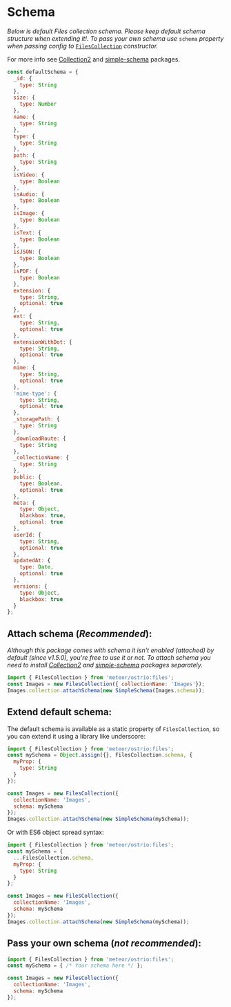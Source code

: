 # Schema

*Below is default Files collection schema. Please keep default schema structure when extending it!. To pass your own schema use* `schema` *property when passing config to* [`FilesCollection`](https://github.com/VeliovGroup/Meteor-Files/blob/master/docs/constructor.md) *constructor.*

For more info see [Collection2](https://github.com/aldeed/meteor-collection2) and [simple-schema](https://atmospherejs.com/aldeed/simple-schema) packages.

```js
const defaultSchema = {
  _id: {
    type: String
  },
  size: {
    type: Number
  },
  name: {
    type: String
  },
  type: {
    type: String
  },
  path: {
    type: String
  },
  isVideo: {
    type: Boolean
  },
  isAudio: {
    type: Boolean
  },
  isImage: {
    type: Boolean
  },
  isText: {
    type: Boolean
  },
  isJSON: {
    type: Boolean
  },
  isPDF: {
    type: Boolean
  },
  extension: {
    type: String,
    optional: true
  },
  ext: {
    type: String,
    optional: true
  },
  extensionWithDot: {
    type: String,
    optional: true
  },
  mime: {
    type: String,
    optional: true
  },
  'mime-type': {
    type: String,
    optional: true
  },
  _storagePath: {
    type: String
  },
  _downloadRoute: {
    type: String
  },
  _collectionName: {
    type: String
  },
  public: {
    type: Boolean,
    optional: true
  },
  meta: {
    type: Object,
    blackbox: true,
    optional: true
  },
  userId: {
    type: String,
    optional: true
  },
  updatedAt: {
    type: Date,
    optional: true
  },
  versions: {
    type: Object,
    blackbox: true
  }
};
```

## Attach schema (*Recommended*):

*Although this package comes with schema it isn't enabled (attached) by default (since v1.5.0), you're free to use it or not. To attach schema you need to install [Collection2](https://github.com/aldeed/meteor-collection2) and [simple-schema](https://atmospherejs.com/aldeed/simple-schema) packages separately.*

```js
import { FilesCollection } from 'meteor/ostrio:files';
const Images = new FilesCollection({ collectionName: 'Images'});
Images.collection.attachSchema(new SimpleSchema(Images.schema));
```

## Extend default schema:

The default schema is available as a static property of `FilesCollection`, so you can extend it using a library like underscore:

```js
import { FilesCollection } from 'meteor/ostrio:files';
const mySchema = Object.assign({}, FilesCollection.schema, {
  myProp: {
    type: String
  }
});

const Images = new FilesCollection({
  collectionName: 'Images',
  schema: mySchema
});
Images.collection.attachSchema(new SimpleSchema(mySchema));
```

Or with ES6 object spread syntax:

```js
import { FilesCollection } from 'meteor/ostrio:files';
const mySchema = {
  ...FilesCollection.schema,
  myProp: {
    type: String
  }
};

const Images = new FilesCollection({
  collectionName: 'Images',
  schema: mySchema
});
Images.collection.attachSchema(new SimpleSchema(mySchema));
```

## Pass your own schema (*not recommended*):

```js
import { FilesCollection } from 'meteor/ostrio:files';
const mySchema = { /* Your schema here */ };

const Images = new FilesCollection({
  collectionName: 'Images',
  schema: mySchema
});
```
